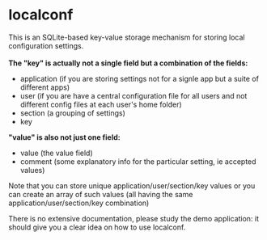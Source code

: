 # localconf
This is an SQLite-based key-value storage mechanism for storing local configuration settings.\
\
**The "key" is actually not a single field but a combination of the fields:**
* application (if you are storing settings not for a signle app but a suite of different apps)
* user (if you are have a central configuration file for all users and not different config files at each user's home folder)
* section (a grouping of settings)
* key

**"value" is also not just one field:**
* value (the value field)
* comment (some explanatory info for the particular setting, ie accepted values)

Note that you can store unique application/user/section/key values or you can create an array of such values (all having the same application/user/section/key combination)

There is no extensive documentation, please study the demo application: it should give you a clear idea on how to use localconf.
